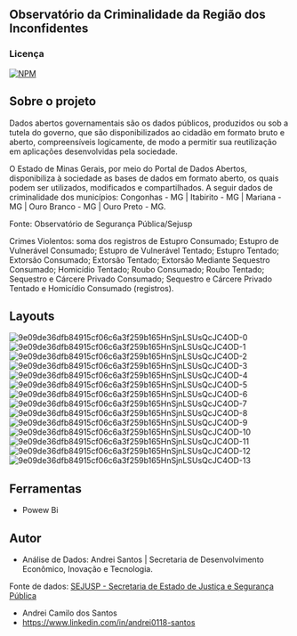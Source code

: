 ## Observatório da Criminalidade da Região dos Inconfidentes

### Licença  

[![NPM](https://img.shields.io/npm/l/react)](https://github.com/andrei0118/gn-vendas/blob/master/LICENSE)

## Sobre o projeto

Dados abertos governamentais são os dados públicos, produzidos ou sob a tutela do governo, que são disponibilizados ao cidadão em formato bruto e aberto, compreensíveis logicamente, de modo a permitir sua reutilização em aplicações desenvolvidas pela sociedade.

O Estado de Minas Gerais, por meio do Portal de Dados Abertos, disponibiliza à sociedade as bases de dados em formato aberto, os quais podem ser utilizados, modificados e compartilhados.
A seguir dados de criminalidade dos municípios: Congonhas - MG | Itabirito - MG | Mariana - MG | Ouro Branco - MG | Ouro Preto - MG. 

Fonte: Observatório de Segurança Pública/Sejusp

Crimes Violentos: soma dos registros de Estupro Consumado; Estupro de Vulnerável Consumado; Estupro de Vulnerável Tentado; Estupro Tentado; Extorsão Consumado; Extorsão Tentado; Extorsão Mediante Sequestro Consumado; Homicídio Tentado; Roubo Consumado; Roubo Tentado; Sequestro e Cárcere Privado Consumado; Sequestro e Cárcere Privado Tentado e Homicídio Consumado (registros).

##  Layouts  

![9e09de36dfb84915cf06c6a3f259b165HnSjnLSUsQcJC4OD-0](https://github.com/andrei0118/Criminalidade-Regiao-Inconfidentes-Powerbi/assets/75299828/129aaf49-33e4-4c40-831a-830bc8bb60df)
![9e09de36dfb84915cf06c6a3f259b165HnSjnLSUsQcJC4OD-1](https://github.com/andrei0118/Criminalidade-Regiao-Inconfidentes-Powerbi/assets/75299828/b42fba55-7fd2-4610-89a2-8650fff5fe61)
![9e09de36dfb84915cf06c6a3f259b165HnSjnLSUsQcJC4OD-2](https://github.com/andrei0118/Criminalidade-Regiao-Inconfidentes-Powerbi/assets/75299828/14281786-e995-44fa-9acd-766b9113aee5)
![9e09de36dfb84915cf06c6a3f259b165HnSjnLSUsQcJC4OD-3](https://github.com/andrei0118/Criminalidade-Regiao-Inconfidentes-Powerbi/assets/75299828/f77c2f38-649c-46f2-ba15-b3fbd52a5ff3)
![9e09de36dfb84915cf06c6a3f259b165HnSjnLSUsQcJC4OD-4](https://github.com/andrei0118/Criminalidade-Regiao-Inconfidentes-Powerbi/assets/75299828/ee832f46-2448-426c-bf70-c48fc8ef0765)
![9e09de36dfb84915cf06c6a3f259b165HnSjnLSUsQcJC4OD-5](https://github.com/andrei0118/Criminalidade-Regiao-Inconfidentes-Powerbi/assets/75299828/4c63e4e7-8ad7-4be4-84e2-b7967a90ee83)
![9e09de36dfb84915cf06c6a3f259b165HnSjnLSUsQcJC4OD-6](https://github.com/andrei0118/Criminalidade-Regiao-Inconfidentes-Powerbi/assets/75299828/54f6c63b-7ba7-48a7-8351-722ed794fdd6)
![9e09de36dfb84915cf06c6a3f259b165HnSjnLSUsQcJC4OD-7](https://github.com/andrei0118/Criminalidade-Regiao-Inconfidentes-Powerbi/assets/75299828/b2075fb8-c9ca-4199-85d8-c285ae6880e2)
![9e09de36dfb84915cf06c6a3f259b165HnSjnLSUsQcJC4OD-8](https://github.com/andrei0118/Criminalidade-Regiao-Inconfidentes-Powerbi/assets/75299828/7b8c3e1e-b31f-4e61-810e-b7cec9d9242f)
![9e09de36dfb84915cf06c6a3f259b165HnSjnLSUsQcJC4OD-9](https://github.com/andrei0118/Criminalidade-Regiao-Inconfidentes-Powerbi/assets/75299828/388a8b05-8ce3-4d32-92d5-694a75552377)
![9e09de36dfb84915cf06c6a3f259b165HnSjnLSUsQcJC4OD-10](https://github.com/andrei0118/Criminalidade-Regiao-Inconfidentes-Powerbi/assets/75299828/03791cc8-f72b-4810-b4ab-ee064adb900b)
![9e09de36dfb84915cf06c6a3f259b165HnSjnLSUsQcJC4OD-11](https://github.com/andrei0118/Criminalidade-Regiao-Inconfidentes-Powerbi/assets/75299828/25a774d1-3bbc-46f2-a017-dec4062128d8)
![9e09de36dfb84915cf06c6a3f259b165HnSjnLSUsQcJC4OD-12](https://github.com/andrei0118/Criminalidade-Regiao-Inconfidentes-Powerbi/assets/75299828/4eb59af6-5f53-44f9-95e8-e86f0728fa24)
![9e09de36dfb84915cf06c6a3f259b165HnSjnLSUsQcJC4OD-13](https://github.com/andrei0118/Criminalidade-Regiao-Inconfidentes-Powerbi/assets/75299828/e578ff0e-1e48-4400-b4b4-c78e170350bc)

## Ferramentas

- Powew Bi
  
## Autor

- Análise de Dados: Andrei Santos | Secretaria de Desenvolvimento Econômico, Inovação e Tecnologia. 

Fonte de dados: [SEJUSP - Secretaria de Estado de Justiça e Segurança Pública](http://www.seguranca.mg.gov.br/2018-08-22-13-39-06/dados-abertos) 

- Andrei Camilo dos Santos
- https://www.linkedin.com/in/andrei0118-santos


